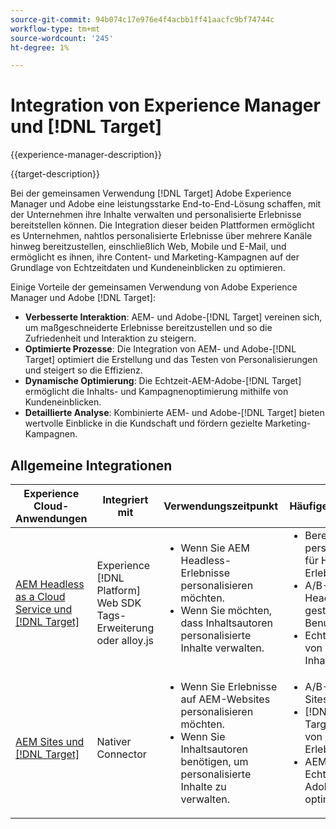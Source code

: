 ```yaml
---
source-git-commit: 94b074c17e976e4f4acbb1ff41aacfc9bf74744c
workflow-type: tm+mt
source-wordcount: '245'
ht-degree: 1%

---
```



# Integration von Experience Manager und [!DNL Target]

{{experience-manager-description}}

{{target-description}}

Bei der gemeinsamen Verwendung [!DNL Target] Adobe Experience Manager und Adobe eine leistungsstarke End-to-End-Lösung schaffen, mit der Unternehmen ihre Inhalte verwalten und personalisierte Erlebnisse bereitstellen können. Die Integration dieser beiden Plattformen ermöglicht es Unternehmen, nahtlos personalisierte Erlebnisse über mehrere Kanäle hinweg bereitzustellen, einschließlich Web, Mobile und E-Mail, und ermöglicht es ihnen, ihre Content- und Marketing-Kampagnen auf der Grundlage von Echtzeitdaten und Kundeneinblicken zu optimieren.

Einige Vorteile der gemeinsamen Verwendung von Adobe Experience Manager und Adobe [!DNL Target]:

+ **Verbesserte Interaktion**: AEM- und Adobe-[!DNL Target] vereinen sich, um maßgeschneiderte Erlebnisse bereitzustellen und so die Zufriedenheit und Interaktion zu steigern.
+ **Optimierte Prozesse**: Die Integration von AEM- und Adobe-[!DNL Target] optimiert die Erstellung und das Testen von Personalisierungen und steigert so die Effizienz.
+ **Dynamische Optimierung**: Die Echtzeit-AEM-Adobe-[!DNL Target] ermöglicht die Inhalts- und Kampagnenoptimierung mithilfe von Kundeneinblicken.
+ **Detaillierte Analyse**: Kombinierte AEM- und Adobe-[!DNL Target] bieten wertvolle Einblicke in die Kundschaft und fördern gezielte Marketing-Kampagnen.

## Allgemeine Integrationen

<table>
    <thead>
        <tr>
            <th>Experience Cloud-Anwendungen</th>
            <th>Integriert mit</th>
            <th>Verwendungszeitpunkt</th>
            <th>Häufige Anwendungsfälle</th>
        </tr>
    </thead>
    <tbody>
        <tr>
            <td><a href="https://experienceleague.adobe.com/docs/experience-manager-learn/cloud-service/integrations/target.html" target="_blank" rel="noreferrer">AEM Headless as a Cloud Service und [!DNL Target]</a></td>
            <td>Experience [!DNL Platform] Web SDK Tags-Erweiterung oder alloy.js</td>
            <td>
              <ul style="margin-top: 0;">
                <li>Wenn Sie AEM Headless-Erlebnisse personalisieren möchten.</li>
                <li>Wenn Sie möchten, dass Inhaltsautoren personalisierte Inhalte verwalten.</li>
              </ul>
            </td>
            <td>
                <ul style="margin-top: 0;">
                  <li>Bereitstellung personalisierter Inhalte für Headless-AEM-Erlebnisse.</li>
                  <li>A/B-Tests für Headless-AEM-gesteuerte Benutzererlebnisse.</li>
                  <li>Echtzeit-Optimierung von Headless-AEM-Inhaltsvarianten.</li>
                </ul>
            </td>
        </tr>
        <tr>
            <td><a href="https://experienceleague.adobe.com/docs/experience-manager-learn/sites/integrations/target/overview.html?lang=de" target="_blank" rel="noreferrer">AEM Sites und [!DNL Target]</a></td>
            <td>Nativer Connector</td>
            <td>
                <ul style="margin-top: 0;">
                    <li>Wenn Sie Erlebnisse auf AEM-Websites personalisieren möchten.</li>
                    <li>Wenn Sie Inhaltsautoren benötigen, um personalisierte Inhalte zu verwalten.</li>
                </ul>
            </td>
            <td>
              <ul style="margin-top: 0;">
                <li>A/B-Tests für AEM Sites-Inhaltsvarianten.</li>
                <li>[!DNL Target]Personalisierung von AEM Sites-Erlebnissen.</li>
                <li>AEM Sites mit Echtzeitdaten von Adobe [!DNL Target] optimieren.</li>
              </ul>
            </td>
        </tr>
    </tbody>          
</table>
